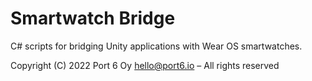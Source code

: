 # Smartwatch Bridge

C# scripts for bridging Unity applications with Wear OS smartwatches.

Copyright (C) 2022 Port 6 Oy <hello@port6.io> – All rights reserved